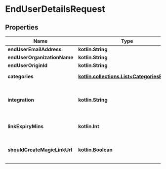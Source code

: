 
# EndUserDetailsRequest

## Properties
Name | Type | Description | Notes
------------ | ------------- | ------------- | -------------
**endUserEmailAddress** | **kotlin.String** | Unique ID for your end user. | 
**endUserOrganizationName** | **kotlin.String** | Your end user&#39;s organization. | 
**endUserOriginId** | **kotlin.String** | Your end user&#39;s email address. | 
**categories** | [**kotlin.collections.List&lt;CategoriesEnum&gt;**](CategoriesEnum.md) | The integration categories to show in Merge Link. | 
**integration** | **kotlin.String** | The slug of a specific pre-selected integration for this linking flow token. For examples of slugs, see https://www.merge.dev/docs/basics/integration-metadata/. |  [optional]
**linkExpiryMins** | **kotlin.Int** | An integer number of minutes between [30, 720 or 10080 if for a Magic Link URL] for how long this token is valid. Defaults to 30. |  [optional]
**shouldCreateMagicLinkUrl** | **kotlin.Boolean** | Whether to generate a Magic Link URL. Defaults to false. For more information on Magic Link, see https://merge.dev/blog/product/integrations,-fast.-say-hello-to-magic-link/. |  [optional]



